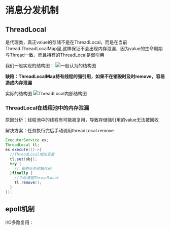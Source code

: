 # 消息分发机制

## ThreadLocal

是代理类，真正value的存储不是在ThreadLocal，而是在当前Thread.ThreadLocalMap里,这样保证不会出现内存泄漏，因为value的生命周期与Thread一致，而且持有的ThreadLocal是弱引用

我们一般实现的结构图：
![一般认为的结构图](https://static001.geekbang.org/resource/image/6a/34/6a93910f748ebc5b984ae7ac67283034.png)

**缺陷：ThreadLocalMap持有线程的强引用，如果不在销毁时及时remove，容易造成内存泄漏**

实际的结构图
![ThreadLocal内部结构图](https://static001.geekbang.org/resource/image/3c/02/3cb0a8f15104848dec63eab269bac302.png)

### ThreadLocal在线程池中的内存泄漏

原因分析：线程池中的线程有可能被复用，导致存储强引用的value无法被回收

解决方案：任务执行完后手动调用threadLocal.remove

```java
ExecutorService es;
ThreadLocal tl;
es.execute(()->{
  //ThreadLocal增加变量
  tl.set(obj);
  try {
    // 省略业务逻辑代码
  }finally {
    //手动清理ThreadLocal 
    tl.remove();
  }
});
```

## epoll机制

I/O多路复用：